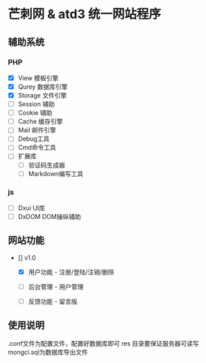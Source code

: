 # 芒刺网 & atd3 统一网站程序


## 辅助系统 
### PHP 

- [x] View 模板引擎
- [x] Qurey 数据库引擎
- [x] Storage 文件引擎
- [ ] Session 辅助
- [ ] Cookie 辅助
- [ ] Cache 缓存引擎
- [ ] Mail 邮件引擎
- [ ] Debug工具
- [ ] Cmd命令工具
- [ ] 扩展库
    - [ ] 验证码生成器
    - [ ] Markdown编写工具

### js

- [ ] Dxui UI库
- [ ] DxDOM DOM操纵辅助

## 网站功能
- [] v1.0 
    - [x] 用户功能 - 注册/登陆/注销/删除
    - [ ] 后台管理 - 用户管理
    - [ ] 反馈功能 - 留言版     


## 使用说明
.conf文件为配置文件，配置好数据库即可
res 目录要保证服务器可读写
mongci.sql为数据库导出文件